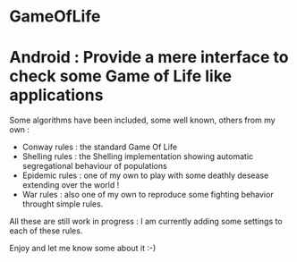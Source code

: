 GameOfLife
==========

<h1>Android : Provide a mere interface to check some Game of Life like applications</h1>
Some algorithms have been included, some well known, others from my own :
<ul>
<li>Conway rules : the standard Game Of Life</li>
<li>Shelling rules : the Shelling implementation showing automatic segregational behaviour of populations</li>
<li>Epidemic rules : one of my own to play with some deathly desease extending over the world !</li>
<li>War rules : also one of my own to reproduce some fighting behavior throught simple rules.</li>
</ul>

All these are still work in progress : I am currently adding some settings to each of these rules.

Enjoy and let me know some about it :-)
